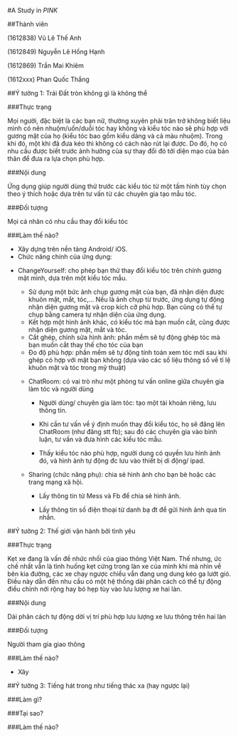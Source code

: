 #A Study in *PINK*

##Thành viên

(1612838) Vũ Lê Thế Anh

(1612849) Nguyễn Lê Hồng Hạnh

(1612869) Trần Mai Khiêm

(1612xxx) Phan Quốc Thắng

##Ý tưởng 1: Trái Đất tròn không gì là không thể

###Thực trạng

Mọi người, đặc biệt là các bạn nữ, thường xuyên phải trăn trở không biết liệu mình có nên nhuộm/uốn/duỗi tóc hay không và kiểu tóc nào sẽ phù hợp với gương mặt của họ (kiểu tóc bao gồm kiểu dáng và cả màu nhuộm). Trong khi đó, một khi đã đưa kéo thì không có cách nào rút lại được. Do đó, họ có nhu cầu được biết trước ảnh hưởng của sự thay đổi đó tới diện mạo của bản thân để đưa ra lựa chọn phù hợp. 

###Nội dung

Ứng dụng giúp người dùng thử trước các kiểu tóc từ một tấm hình tùy chọn theo ý thích hoặc dựa trên tư vấn từ các chuyên gia tạo mẫu tóc.

###Đối tượng

Mọi cá nhân có nhu cầu thay đổi kiểu tóc
 
###Làm thế nào?

- Xây dựng trên nền tảng Android/ iOS.
- Chức năng chính của ứng dụng:
 * ChangeYourself: cho phép bạn thử thay đổi kiểu tóc trên chính gương mặt mình, dựa trên một kiểu tóc mẫu.
   + Sử dụng một bức ảnh chụp gương mặt của bạn, đã nhận diện được khuôn mặt, mắt, tóc,... Nếu là ảnh chụp từ trước, ứng dụng tự động nhận diện gương mặt và crop kích cỡ phù hợp. Bạn cũng có thể tự chụp bằng camera tự nhận diện của ứng dụng.
   + Kết hợp một hình ảnh khác, có kiểu tóc mà bạn muốn cắt, cũng được nhận diện gương mặt, mắt và tóc.
   + Cắt ghép, chỉnh sửa hình ảnh: phần mềm sẽ tự động ghép tóc mà bạn muốn cắt thay thế cho tóc của bạn
   + Đo độ phù hợp: phần mềm sẽ tự động tính toán xem tóc mới sau khi ghép có hợp với mặt bạn không (dựa vào các số liệu thông số về tỉ lệ khuôn mặt và tóc trong mỹ thuật)
          
   * ChatRoom: có vai trò như một phòng tư vấn online giữa chuyên gia làm tóc và người dùng
       + Người dùng/ chuyên gia làm tóc: tạo một tài khoản riêng, lưu thông tin.
       
       + Khi cần tư vấn về ý định muốn thay đổi kiểu tóc, họ sẽ đăng lên ChatRoom (như đăng stt fb); sau đó các chuyên gia vào bình luận, tư vấn và đưa hình các kiểu tóc mẫu.
       
        + Thấy kiểu tóc nào phù hợp, người dung có quyền lưu hình ảnh đó, và hình ảnh tự động đc lưu vào thiết bị di động/ ipad.
        
    * Sharing (chức năng phụ): chia sẻ hình ảnh cho bạn bè hoặc các trang mạng xã hội.
        + Lấy thông tin từ Mess và Fb để chia sẻ hình ảnh.
        
        + Lấy thông tin số điện thoại từ danh bạ đt để gửi hình ảnh qua tin nhắn.

##Ý tưởng 2: Thế giới vận hành bởi tình yêu

###Thực trạng

Kẹt xe đang là vấn đề nhức nhối của giao thông Việt Nam. Thế nhưng, ức chế nhất vẫn là tình huống kẹt cứng trong làn xe của mình khi mà nhìn về bên kia đường, các xe chạy ngược chiều vẫn đang ung dung kéo ga lướt gió. Điều này dẫn đến nhu cầu có một hệ thống dải phân cách có thể tự động điều chỉnh nới rộng hay bó hẹp tùy vào lưu lượng xe hai làn.

###Nội dung

Dải phân cách tự động dời vị trí phù hợp lưu lượng xe lưu thông trên hai làn

###Đối tượng

Người tham gia giao thông

###Làm thế nào?

- Xây 

##Ý tưởng 3: Tiếng hát trong như tiếng thác xa (hay ngược lại)

###Làm gì?

###Tại sao?

###Làm thế nào?
